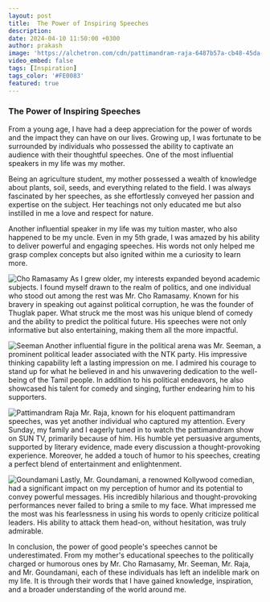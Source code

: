```yaml
---
layout: post
title:  The Power of Inspiring Speeches
description: 
date: 2024-04-10 11:50:00 +0300
author: prakash
image: 'https://alchetron.com/cdn/pattimandram-raja-6487b57a-cb48-45da-86e4-d7f18f4f372-resize-750.jpeg'
video_embed: false
tags: [Inspiration]
tags_color: '#FE0083'
featured: true
---
```



### The Power of Inspiring Speeches

From a young age, I have had a deep appreciation for the power of words and the impact they can have on our lives. Growing up, I was fortunate to be surrounded by individuals who possessed the ability to captivate an audience with their thoughtful speeches. One of the most influential speakers in my life was my mother.

Being an agriculture student, my mother possessed a wealth of knowledge about plants, soil, seeds, and everything related to the field. I was always fascinated by her speeches, as she effortlessly conveyed her passion and expertise on the subject. Her teachings not only educated me but also instilled in me a love and respect for nature.

Another influential speaker in my life was my tuition master, who also happened to be my uncle. Even in my 5th grade, I was amazed by his ability to deliver powerful and engaging speeches. His words not only helped me grasp complex concepts but also ignited within me a curiosity to learn more.


![Cho Ramasamy](https://media.assettype.com/TNIE%2Fimport%2F2016%2F12%2F8%2Foriginal%2FTUGLAK8_17-03-2012_15_0_2.jpg)
As I grew older, my interests expanded beyond academic subjects. I found myself drawn to the realm of politics, and one individual who stood out among the rest was Mr. Cho Ramasamy. Known for his bravery in speaking out against political corruption, he was the founder of Thuglak paper. What struck me the most was his unique blend of comedy and the ability to predict the political future. His speeches were not only informative but also entertaining, making them all the more impactful.

![Seeman](https://qph.cf2.quoracdn.net/main-qimg-4770646cb0c39e4065d24b7497f42112-lq)
Another influential figure in the political arena was Mr. Seeman, a prominent political leader associated with the NTK party. His impressive thinking capability left a lasting impression on me. I admired his courage to stand up for what he believed in and his unwavering dedication to the well-being of the Tamil people. In addition to his political endeavors, he also showcased his talent for comedy and singing, further endearing him to his supporters.


![Pattimandram Raja](https://alchetron.com/cdn/pattimandram-raja-305b2109-b5a1-4a09-83e7-21bfb111549-resize-750.jpeg)
Mr. Raja, known for his eloquent pattimandram speeches, was yet another individual who captured my attention. Every Sunday, my family and I eagerly tuned in to watch the pattimandram show on SUN TV, primarily because of him. His humble yet persuasive arguments, supported by literary evidence, made every discussion a thought-provoking experience. Moreover, he added a touch of humor to his speeches, creating a perfect blend of entertainment and enlightenment.

![Goundamani](https://tamil.statusdp.com/videos/newthumbs/Comedy/11061.jpg)
Lastly, Mr. Goundamani, a renowned Kollywood comedian, had a significant impact on my perception of humor and its potential to convey powerful messages. His incredibly hilarious and thought-provoking performances never failed to bring a smile to my face. What impressed me the most was his fearlessness in using his words to openly criticize political leaders. His ability to attack them head-on, without hesitation, was truly admirable.

In conclusion, the power of good people's speeches cannot be underestimated. From my mother's educational speeches to the politically charged or humorous ones by Mr. Cho Ramasamy, Mr. Seeman, Mr. Raja, and Mr. Goundamani, each of these individuals has left an indelible mark on my life. It is through their words that I have gained knowledge, inspiration, and a broader understanding of the world around me.





